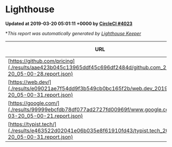 
# Lighthouse

**Updated at 2019-03-20 05:01:11 +0000 by [CircleCI #4023](https://circleci.com/gh/ItinerisLtd/lighthouse-keeper-example/4023)**

**This report was automatically generated by [Lighthouse Keeper](https://github.com/itinerisltd/lighthouse-keeper)*

| URL | Performance | Accessibility | Best Practices | SEO | PWA | Updated At |
| --- | --- | --- | --- | --- | --- | --- |
| [https://github.com/pricing](./results/aae423b045c13965ddf45c696df2484d/github.com_2019-03-20_05-00-28.report.json) | 0.87 | 0.89 | 0.93 | 0.9 | 0.58 | 2019-03-20T05:00:28.384Z |
| [https://web.dev/](./results/e09021ae7f54dd9f3b549cb0bc165f2b/web.dev_2019-03-20_05-00-31.report.json) | 0.97 | 0.93 | 1 | 0.96 | 1 | 2019-03-20T05:00:31.445Z |
| [https://google.com/](./results/99999ebcfdb78df077ad2727fd00969f/www.google.com_2019-03-20_05-00-21.report.json) | 0.93 | 0.71 | 0.93 | 0.8 | 0.58 | 2019-03-20T05:00:21.138Z |
| [https://typist.tech/](./results/e463522d02041e06b035e8f61910fd43/typist.tech_2019-03-20_05-00-31.report.json) | 1 |  |  |  |  | 2019-03-20T05:00:31.396Z |

